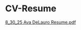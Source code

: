 # CV-Resume


[8_30_25 Ava DeLauro Resume.pdf](https://github.com/user-attachments/files/22102539/8_30_25.Ava.DeLauro.Resume.pdf)
